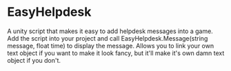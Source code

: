 # EasyHelpdesk
A unity script that makes it easy to add helpdesk messages into a game. Add the script into your project and call EasyHelpdesk.Message(string message, float time) to display the message. Allows you to link your own text object if you want to make it look fancy, but it'll make it's own damn text object if you don't.
